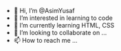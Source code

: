 - 👋 Hi, I’m @AsimYusaf
- 👀 I’m interested in learning to code
- 🌱 I’m currently learning HTML, CSS
- 💞️ I’m looking to collaborate on ...
- 📫 How to reach me ...

<!---
AsimYusaf/AsimYusaf is a ✨ special ✨ repository because its `README.md` (this file) appears on your GitHub profile.
You can click the Preview link to take a look at your changes.
--->
